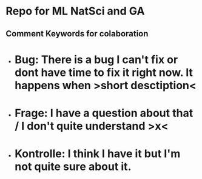 # Repo for ML NatSci and GA

## Comment Keywords for colaboration

- # Bug: There is a bug I can't fix or dont have time to fix it right now. It happens when >short desctiption<
- # Frage: I have a question about that / I don't quite understand >x<
- # Kontrolle: I think I have it but I'm not quite sure about it.  
